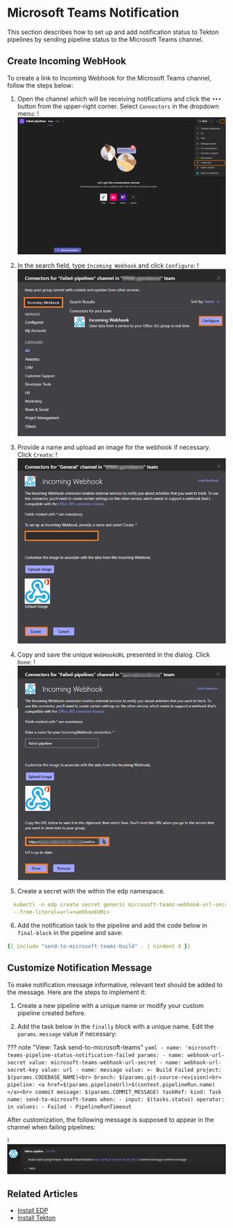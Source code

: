 # Microsoft Teams Notification

This section describes how to set up and add notification status to Tekton pipelines by sending pipeline status to the Microsoft Teams channel.

## Create Incoming WebHook

To create a link to Incoming Webhook for the Microsoft Teams channel, follow the steps below:


  1. Open the channel which will be receiving notifications and click the `•••` button from the upper-right corner. Select `Connectors` in the dropdown menu:
     !![Menu](../assets/operator-guide/ms-notification.png "Microsoft Teams menu")

  2. In the search field, type `Incoming Webhook` and click `Configure`:
     !![Connectors](../assets/operator-guide/ms-notification-con.png "Connectors")

  3. Provide a name and upload an image for the webhook if necessary. Click `Create`:
     !![Connectors setup](../assets/operator-guide/ms-notification-settings.png "Connectors setup")

  4. Copy and save the unique `WebHookURL` presented in the dialog. Click `Done`:
     !![WebhookURL](../assets/operator-guide/ms-notification-settings-done.png "WebHookURL")

  5. Create a secret with the <WebHookURL> within the edp namespace.

  ```yaml
    kubectl -n edp create secret generic microsoft-teams-webhook-url-secret \
    --from-literal=url=<webhookURL>
  ```

  6. Add the notification task to the pipeline and add the code below in `final-block` in the pipeline and save:

  ```yaml
  {{ include "send-to-microsoft-teams-build" . | nindent 4 }}
  ```

## Customize Notification Message

To make notification message informative, relevant text should be added to the message. Here are the steps to implement it:

1. Create a new pipeline with a unique name or modify your custom pipeline created before.

2. Add the task below in the `finally` block with a unique name. Edit the `params.message` value if necessary:

??? note "View: Task send-to-microsoft-teams"
    ```yaml
    - name: 'microsoft-teams-pipeline-status-notification-failed
      params:
      - name: webhook-url-secret
        value: microsoft-teams-webhook-url-secret
      - name: webhook-url-secret-key
        value: url
      - name: message
        value: >-
          Build Failed project: $(params.CODEBASE_NAME)<br> branch: $(params.git-source-revision)<br> pipeline: <a href=$(params.pipelineUrl)>$(context.pipelineRun.name)</a><br> commit message: $(params.COMMIT_MESSAGE)
      taskRef:
        kind: Task
        name: send-to-microsoft-teams
      when:
      - input: $(tasks.status)
        operator: in
        values:
        - Failed
        - PipelineRunTimeout
    ```

After customization, the following message is supposed to appear in the channel when failing pipelines:

  !![Notification example](../assets/operator-guide/ms-notification-example.png "Notification example")

## Related Articles

* [Install EDP](install-edp.md)
* [Install Tekton](install-tekton.md)